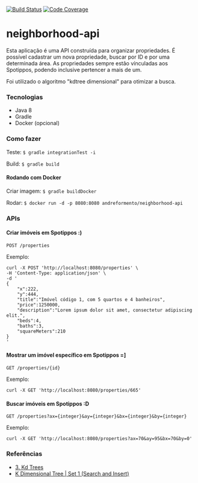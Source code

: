 [![Build Status](https://travis-ci.org/andreformento/neighborhood-api.svg?branch=master)](https://travis-ci.org/andreformento/neighborhood-api)
[![Code Coverage](https://codecov.io/gh/andreformento/neighborhood-api/branch/master/graph/badge.svg)](https://codecov.io/gh/andreformento/neighborhood-api)

# neighborhood-api
Esta aplicação é uma API construída para organizar propriedades. É possível cadastrar um nova propriedade, buscar por ID e por uma determinada área. As propriedades sempre estão vínculadas aos Spotippos, podendo inclusive pertencer a mais de um.

Foi utilizado o algoritmo "kdtree dimensional" para otimizar a busca.

### Tecnologias

- Java 8
- Gradle
- Docker (opcional)

### Como fazer
Teste: `$ gradle integrationTest -i`

Build: `$ gradle build`

#### Rodando com Docker
Criar imagem: `$ gradle buildDocker`

Rodar: `$ docker run -d -p 8080:8080 andreformento/neighborhood-api`

### APIs

#### Criar imóveis em Spotippos :)

```
POST /properties
```
Exemplo:
```
curl -X POST 'http://localhost:8080/properties' \
-H 'Content-Type: application/json' \
-d '
{
    "x":222,
    "y":444,
    "title":"Imóvel código 1, com 5 quartos e 4 banheiros",
    "price":1250000,
    "description":"Lorem ipsum dolor sit amet, consectetur adipiscing elit.",
    "beds":4,
    "baths":3,
    "squareMeters":210
}
'
```

#### Mostrar um imóvel específico em Spotippos =]
```
GET /properties/{id}
```
Exemplo:
```
curl -X GET 'http://localhost:8080/properties/665'
```

#### Buscar imóveis em Spotippos :D
```
GET /properties?ax={integer}&ay={integer}&bx={integer}&by={integer}
```
Exemplo:
```
curl -X GET 'http://localhost:8080/properties?ax=70&ay=95&bx=70&by=0'
```

### Referências

- [3. Kd Trees](https://www.youtube.com/watch?v=W94M9D_yXKk)
- [K Dimensional Tree | Set 1 (Search and Insert)](http://www.geeksforgeeks.org/k-dimensional-tree)
